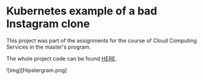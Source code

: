 # Kubernetes example of a bad Instagram clone
This project was part of the assignments for the course of Cloud Computing Services in the master's program. 

The whole project code can be found [HERE](https://github.com/RSO-projekt-2020).

![img][Hipstergram.png]
